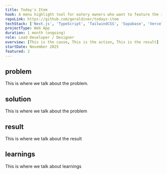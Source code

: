 ```yaml
---
title: Today's Item
hook: A menu highlight tool for eatery owners who want to feature the item of the day.
repoLink: https://github.com/geraldiner/todays-item
techStack: ['Next.js', 'TypeScript', 'TailwindCSS', 'Supabase', 'Vercel']
projectType: Web App
duration: 1 month (ongoing)
role: Lead Developer / Designer
overview: [This is the cause, This is the action, This is the result]
startDate: November 2025
featured: 2
---
```


## problem

This is where we talk about the problem.

## solution

This is where we talk about the problem

## result

This is where we talk about the result

## learnings

This is where we talk about learnings
